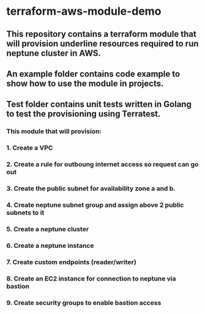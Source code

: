 # terraform-aws-module-demo
## This repository contains a terraform module that will provision underline resources required to run neptune cluster in AWS.
##  An example folder contains code example to show how to use the module in projects.
##  Test folder contains unit tests written in Golang to test the provisioning using Terratest.
### This module that will provision:
### 1. Create a VPC
### 2. Create a rule for outboung internet access so request can go out
### 3. Create the public subnet for availability zone a and b.
### 4. Create neptune subnet group and assign above 2 public subnets to it
### 5. Create a neptune cluster
### 6. Create a neptune instance
### 7. Create custom endpoints (reader/writer)
### 8. Create an EC2 instance for connection to neptune via bastion
### 9. Create security groups to enable bastion access 
